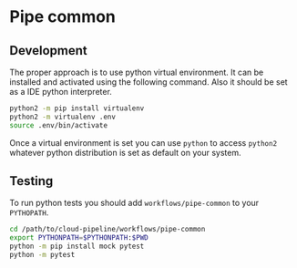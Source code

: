# Pipe common

## Development

The proper approach is to use python virtual environment. It can be installed and activated using the following command.
Also it should be set as a IDE python interpreter.
 
 ```bash
python2 -m pip install virtualenv
python2 -m virtualenv .env
source .env/bin/activate
```

Once a virtual environment is set you can use `python` to access `python2` whatever python distribution is set 
as default on your system.

## Testing

To run python tests you should add `workflows/pipe-common` to your `PYTHOPATH`.

```bash
cd /path/to/cloud-pipeline/workflows/pipe-common
export PYTHONPATH=$PYTHONPATH:$PWD
python -m pip install mock pytest
python -m pytest
```
